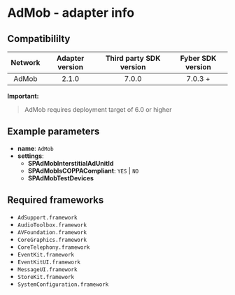 # AdMob - adapter info

## Compatibililty

| Network | Adapter version | Third party SDK version | Fyber SDK version |
|:----------:|:-------------:|:-----------------------:|:------------:|
| AdMob | 2.1.0 | 7.0.0 | 7.0.3 + |

**Important:** 
>AdMob requires deployment target of 6.0 or higher

## Example parameters

* **name**: `AdMob`
* **settings**:
	* **SPAdMobInterstitialAdUnitId**
	* **SPAdMobIsCOPPACompliant**: `YES` | `NO`
	* **SPAdMobTestDevices**
	
## Required frameworks

* `AdSupport.framework` 
* `AudioToolbox.framework`
* `AVFoundation.framework`
* `CoreGraphics.framework`
* `CoreTelephony.framework`
* `EventKit.framework`
* `EventKitUI.framework`
* `MessageUI.framework`
* `StoreKit.framework` 
* `SystemConfiguration.framework`

